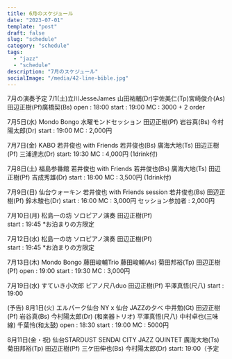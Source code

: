 ```yaml
---
title: 6月のスケジュール
date: "2023-07-01"
template: "post"
draft: false
slug: "schedule"
category: "schedule"
tags:
  - "jazz"
  - "schedule"
description: "7月のスケジュール"
socialImage: "/media/42-line-bible.jpg"
---
```


7月の演奏予定
7/1(土)立川JesseJames 
山田祐輔(Dr)宇佐美仁(Tp)宮崎俊介(As) 
田辺正樹(Pf)廣橋契(Bs) 
open : 18:00 
start : 19:00 
MC : 3000 + 2 order 

7月5日(水) Mondo Bongo 
水曜モンドセッション 
田辺正樹(Pf) 岩谷真(Bs) 今村陽太郎(Dr) 
start : 19:00 
MC : 2,000円 

7月7日(金) KABO 
若井俊也 with Friends 
若井俊也(Bs) 廣海大地(Ts) 田辺正樹(Pf) 
 三浦達志(Dr) 
start: 19:30 
MC : 4,000円 (1drink付) 

7月8日(土) 福島参番館 
若井俊也 with Friends 
若井俊也(Bs) 廣海大地(Ts) 田辺正樹(Pf) 
 吉成秀雄(Dr) 
start : 18:00 
 MC : 3,500円 (1drink付) 

 7月9日(日) 仙台ウォーキン 
若井俊也 with Friends session 
若井俊也(Bs) 田辺正樹(Pf) 鈴木駿也(Dr) 
start : 16:00 
MC : 3,000円 
セッション参加者 : 2,000円 

7月10日(月) 松島一の坊 
ソロピアノ演奏 
田辺正樹(Pf)  
start : 19:45 
*お泊まりの方限定 

 7月12日(水) 松島一の坊 
ソロピアノ演奏 
田辺正樹(Pf)  
start : 19:45 
*お泊まりの方限定 

7月13日(木) Mondo Bongo
藤田峻輔Trio
藤田峻輔(As) 菊田邦裕(Tp) 田辺正樹(Pf)
open : 19:00
start : 19:30
MC : 3,000円

 7月19日(水) すていき小次郎 
ピアノ尺八duo 
田辺正樹(Pf) 平澤真悟(尺八) 
start : 19:00 


 (予告) 
8月1日(火) エルパーク仙台 
NY x 仙台 JAZZの夕べ 
中井勉(Gt) 田辺正樹(Pf) 岩谷真(Bs) 
今村陽太郎(Dr) 
(和楽器トリオ) 
平澤真悟(尺八) 中村卓也(三味線) 千葉怜(和太鼓) 
open : 18:30 
 start : 19:00 
MC : 5000円 

8月11日(金・祝) 仙台STARDUST 
SENDAI CITY JAZZ QUINTET 
廣海大地(Ts) 菊田邦裕(Tp) 田辺正樹(Pf) 
三ケ田伸也(Bs) 今村陽太郎(Dr) 
start: 19:00（予定